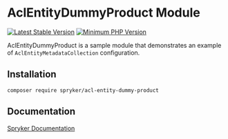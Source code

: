 # AclEntityDummyProduct Module
[![Latest Stable Version](https://poser.pugx.org/spryker/acl-entity-dummy-product/v/stable.svg)](https://packagist.org/packages/spryker/acl-entity-dummy-product)
[![Minimum PHP Version](https://img.shields.io/badge/php-%3E%3D%208.3-8892BF.svg)](https://php.net/)

AclEntityDummyProduct is a sample module that demonstrates an example of `AclEntityMetadataCollection` configuration.

## Installation

```
composer require spryker/acl-entity-dummy-product
```

## Documentation

[Spryker Documentation](https://docs.spryker.com)
